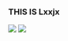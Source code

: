 <!-- ### Hi there 👋


**Lxxjy/Lxxjy** is a ✨ _special_ ✨ repository because its `README.md` (this file) appears on your GitHub profile.

Here are some ideas to get you started:

- 🔭 I’m currently working on ...
- 🌱 I’m currently learning ...
- 👯 I’m looking to collaborate on ...
- 🤔 I’m looking for help with ...
- 💬 Ask me about ...
- 📫 How to reach me: ...
- 😄 Pronouns: ...
- ⚡ Fun fact: ... -->

 
 ### THIS IS Lxxjx
 
 <a href="버튼을 눌렀을 때 이동할 링크" target="_blank"><img src="https://img.shields.io/badge/C++-배경색?style=plastic&logo=#00599C&logoColor=로고색상"/></a>
 <a href="버튼을 눌렀을 때 이동할 링크" target="_blank"><img src="https://img.shields.io/badge/Qt-배경색?style=plastic&logo=#41CD52&logoColor=#41cd52"/></a>
